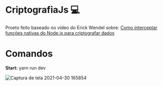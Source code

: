 # CriptografiaJs 💻
Proeto feito baseado no vídeo do Erick Wendel sobre: <a href="https://www.youtube.com/watch?v=NiMlyJhlbeg"  target="_blank">Como interceptar funções nativas do Node.js para criptografar dados</a><br>


# Comandos 
<b>Start:</b> yarn run dev <br>

![Captura de tela 2021-04-30 165854](https://user-images.githubusercontent.com/49817182/116748631-1a0bab80-a9d6-11eb-9581-7539b2dc9999.png)
